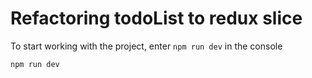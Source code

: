 # Refactoring todoList to redux slice

To start working with the project, enter `npm run dev` in the console
```js
npm run dev
```
